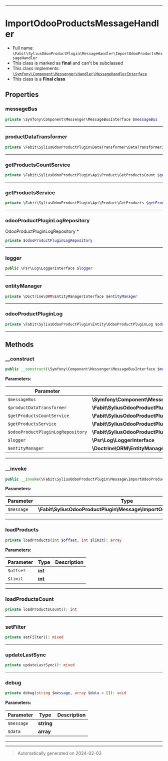 ***

# ImportOdooProductsMessageHandler





* Full name: `\Fabit\SyliusOdooProductPlugin\MessageHandler\ImportOdooProductsMessageHandler`
* This class is marked as **final** and can't be subclassed
* This class implements:
[`\Symfony\Component\Messenger\Handler\MessageHandlerInterface`](../../../Symfony/Component/Messenger/Handler/MessageHandlerInterface.md)
* This class is a **Final class**



## Properties


### messageBus



```php
private \Symfony\Component\Messenger\MessageBusInterface $messageBus
```






***

### productDataTransformer



```php
private \Fabit\SyliusOdooProductPlugin\DataTransformer\DataTransformerInterface $productDataTransformer
```






***

### getProductsCountService



```php
private \Fabit\SyliusOdooProductPlugin\Api\Product\GetProductsCount $getProductsCountService
```






***

### getProductsService



```php
private \Fabit\SyliusOdooProductPlugin\Api\Product\GetProducts $getProductsService
```






***

### odooProductPluginLogRepository

OdooProductPluginLogRepository *

```php
private $odooProductPluginLogRepository
```






***

### logger



```php
public \Psr\Log\LoggerInterface $logger
```






***

### entityManager



```php
private \Doctrine\ORM\EntityManagerInterface $entityManager
```






***

### odooProductPluginLog



```php
private \Fabit\SyliusOdooProductPlugin\Entity\OdooProductPluginLog $odooProductPluginLog
```






***

## Methods


### __construct



```php
public __construct(\Symfony\Component\Messenger\MessageBusInterface $messageBus, \Fabit\SyliusOdooProductPlugin\DataTransformer\DataTransformerInterface $productDataTransformer, \Fabit\SyliusOdooProductPlugin\Api\Product\GetProductsCount $getProductsCountService, \Fabit\SyliusOdooProductPlugin\Api\Product\GetProducts $getProductsService, \Fabit\SyliusOdooProductPlugin\Repository\OdooProductPluginLogRepositoryInterface $odooProductPluginLogRepository, \Psr\Log\LoggerInterface $logger, \Doctrine\ORM\EntityManagerInterface $entityManager): mixed
```








**Parameters:**

| Parameter | Type | Description |
|-----------|------|-------------|
| `$messageBus` | **\Symfony\Component\Messenger\MessageBusInterface** |  |
| `$productDataTransformer` | **\Fabit\SyliusOdooProductPlugin\DataTransformer\DataTransformerInterface** |  |
| `$getProductsCountService` | **\Fabit\SyliusOdooProductPlugin\Api\Product\GetProductsCount** |  |
| `$getProductsService` | **\Fabit\SyliusOdooProductPlugin\Api\Product\GetProducts** |  |
| `$odooProductPluginLogRepository` | **\Fabit\SyliusOdooProductPlugin\Repository\OdooProductPluginLogRepositoryInterface** |  |
| `$logger` | **\Psr\Log\LoggerInterface** |  |
| `$entityManager` | **\Doctrine\ORM\EntityManagerInterface** |  |





***

### __invoke



```php
public __invoke(\Fabit\SyliusOdooProductPlugin\Message\ImportOdooProductsMessage $message): void
```








**Parameters:**

| Parameter | Type | Description |
|-----------|------|-------------|
| `$message` | **\Fabit\SyliusOdooProductPlugin\Message\ImportOdooProductsMessage** |  |





***

### loadProducts



```php
private loadProducts(int $offset, int $limit): array
```








**Parameters:**

| Parameter | Type | Description |
|-----------|------|-------------|
| `$offset` | **int** |  |
| `$limit` | **int** |  |





***

### loadProductsCount



```php
private loadProductsCount(): int
```












***

### setFilter



```php
private setFilter(): mixed
```












***

### updateLastSync



```php
private updateLastSync(): mixed
```












***

### debug



```php
private debug(string $message, array $data = []): void
```








**Parameters:**

| Parameter | Type | Description |
|-----------|------|-------------|
| `$message` | **string** |  |
| `$data` | **array** |  |





***


***
> Automatically generated on 2024-02-03
